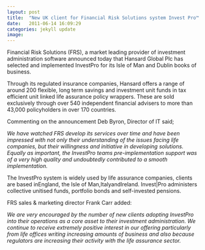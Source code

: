 ```yaml
---
layout: post
title:  "New UK client for Financial Risk Solutions system Invest Pro™."
date:   2011-06-14 16:09:29
categories: jekyll update
image: 
---
```


Financial Risk Solutions (FRS), a market leading provider of investment administration software announced today that Hansard Global Plc has selected and implemented InvestPro for its Isle of Man and Dublin books of business.

Through its regulated insurance companies, Hansard offers a range of around 200 flexible, long term savings and investment unit funds in tax efficient unit linked life assurance policy wrappers. These are sold exclusively through over 540 independent financial advisers to more than 43,000 policyholders in over 170 countries.

Commenting on the announcement Deb Byron, Director of IT said;

*We have watched FRS develop its services over time and have been impressed with not only their understanding of the issues facing life companies, but their willingness and initiative in developing solutions. Equally as important, the InvestPro teams pre-implementation support was of a very high quality and undoubtedly contributed to a smooth implementation.*

The InvestPro system is widely used by life assurance companies, clients are based inEngland, the Isle of Man,ItalyandIreland. Invest|Pro administers collective unitised funds, portfolio bonds and self-invested pensions.

FRS sales & marketing director Frank Carr added:

*We are very encouraged by the number of new clients adopting InvestPro into their operations as a core asset to their investment administration. We continue to receive extremely positive interest in our offering particularly from life offices writing increasing amounts of business and also because regulators are increasing their activity with the life assurance sector.*


